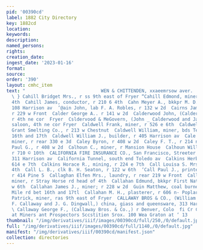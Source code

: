 ```yaml
---
pid: '00390cd'
label: 1882 City Directory
key: 1882cd
location: 
keywords: 
description: 
named_persons: 
rights: 
creation_date: 
ingest_date: '2023-01-16'
format: 
source: 
order: '390'
layout: cmhc_item
text: "                            WEN & CHITTENDEN, xxaeemrsow aver.  CAH 89. CAL
  \ } Cahill Bridget Mrs., r ss 9th east of Fryer “Cahill Edmond, miner, bds 426 e
  4th  Cahill James, conductor, r 210 6 4th  Cahn Meyer A., bkkpr M. D. Altman, r
  108 Harrison av  ’@ain John, lab F. A. Robles, r 132 w 2d  Cairns James E., miner,
  r 229 w Front  Calder George A.. r 141 w 2d  Calderwood John, (Calderwood & MeoGovern,)
  r 4th ne cor  Fryer  Csldervood & MeGovern, (John _ Calderwood and James McGovern,)
  saloon, 4th ne cor Fryer  Caldwell Frank, miner, r 526 e 6th  Caldwell James, weigher
  Grant Smelting Co., r 213 w Chestnut  Caldwell William, miner, bds Ten Mile rd bet
  16th and 17th  Caldwell William J., builder, r 405 Harrison av  Cale Harvey P.,
  miner, r rear 330 e 3d  Caley Byron, r 408 w 2d  Caley F. T., r 214 n Pine  Caley
  Paul G., r 408 w 2d  Calhoun C., miner, r Mansion House  Calhoun William C., miner,
  r 710 © 10th  CALIFORNIA FIRE INSURANCE CO., San Francisco, Streeter & Lee, agts,
  311 Harrison av  California Tunnel, south end Toledo av  Calkins Herbert, Jab, r
  614 e 7th  Calkins Horace R., mining, r 224 e 7th  Call Louisa S. Mrs., r 140 ¢
  4th  Call L. B., clk B. H. Seaton, r 122 w 6th  ‘Call Paul J., printer Democrat,
  r 414 Pine 5  Callaghan Elfen Mrs., laundry, r rear 219 w Front  Callaghan Stephen,
  miner, r Stray Horse rd head of 4th  Callahan Edmund, bkkpr First Nat. Bank, r 118
  w 6th  Callahan James J., miner; r 228 w 2d  Guin Matthew, coal burner, bds Ten
  Mile rd bet 16th and 17tl  Callahan M. H., plasterer, r 606 n- Poplar  Callahan
  Patrick, miner, ras 9th east of Fryer  CALLAWAY BROS & CO., (William F. and George
  F. Callaway and J. G. Dingwall,) china, giass and queensware, 313 Har-  rison ay
  \ Callaway George F., (Callaway Bros. & Co.,) r Denver, Colo  fi Cr Cor ete Ontfit
  at Miners ant Prospectors Sccstitien Srox. 100 Wea Graton at ‘ 13                                       "
thumbnail: "/img/derivatives/iiif/images/00390cd/full/250,/0/default.jpg"
full: "/img/derivatives/iiif/images/00390cd/full/1140,/0/default.jpg"
manifest: "/img/derivatives/iiif/00390cd/manifest.json"
collection: directories
---
```

